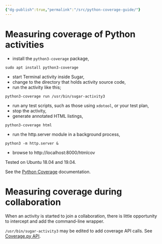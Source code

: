 ```yaml
---
{"dg-publish":true,"permalink":"/src/python-coverage-guide/"}
---
```


Measuring coverage of Python activities
=======================================

* install the `python3-coverage` package,

```
sudo apt install python3-coverage
```

* start Terminal activity inside Sugar,
* change to the directory that holds activity source code,
* run the activity like this;

```
python3-coverage run /usr/bin/sugar-activity3
```

* run any test scripts, such as those using `xdotool`, or your test plan,
* stop the activity,
* generate annotated HTML listings,

```
python3-coverage html
```

* run the http.server module in a background process,

```
python3 -m http.server &
```

* browse to http://localhost:8000/htmlcov

Tested on Ubuntu 18.04 and 19.04.

See the [Python Coverage](https://coverage.readthedocs.io) documentation.

Measuring coverage during collaboration
=======================================

When an activity is started to join a collaboration, there is little opportunity to intercept and add the command-line wrapper.

`/usr/bin/sugar-activity3` may be edited to add coverage API calls.  See [Coverage.py API](https://coverage.readthedocs.io/en/v4.5.x/api.html).
